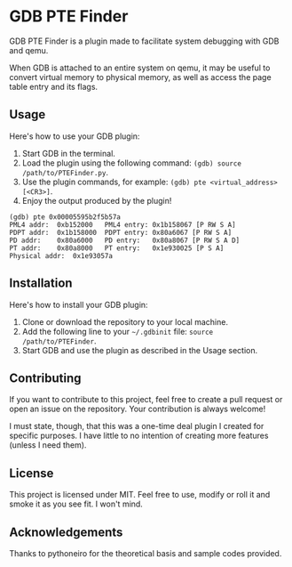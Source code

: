 # GDB PTE Finder

GDB PTE Finder is a plugin made to facilitate system debugging with GDB and qemu. 

When GDB is attached to an entire system on qemu, it may be useful to convert virtual memory to physical memory, as well as access the page table entry and its flags. 

## Usage

Here's how to use your GDB plugin:

1. Start GDB in the terminal.
2. Load the plugin using the following command: `(gdb) source /path/to/PTEFinder.py`.
3. Use the plugin commands, for example: `(gdb) pte <virtual_address> [<CR3>]`.
4. Enjoy the output produced by the plugin!

```
(gdb) pte 0x00005595b2f5b57a
PML4 addr:	0xb152000	PML4 entry:	0x1b158067 [P RW S A]
PDPT addr:	0x1b158000	PDPT entry:	0x80a6067 [P RW S A]
PD addr:	0x80a6000	PD entry:	0x80a8067 [P RW S A D]
PT addr:	0x80a8000	PT entry:	0x1e930025 [P S A]
Physical addr:	0x1e93057a
```

## Installation

Here's how to install your GDB plugin:

1. Clone or download the repository to your local machine.
2. Add the following line to your `~/.gdbinit` file: `source /path/to/PTEFinder`.
3. Start GDB and use the plugin as described in the Usage section.

## Contributing

If you want to contribute to this project, feel free to create a pull request or open an issue on the repository. Your contribution is always welcome!

I must state, though, that this was a one-time deal plugin I created for specific purposes. I have little to no intention of creating more features (unless I need them). 

## License

This project is licensed under MIT. Feel free to use, modify or roll it and smoke it as you see fit. I won't mind.

## Acknowledgements

Thanks to pythoneiro for the theoretical basis and sample codes provided.

